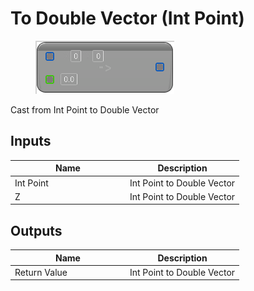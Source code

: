 # To Double Vector (Int Point)

<div align="left" data-full-width="false">

<figure><img src="../../../../.gitbook/assets/To_Double_Vector_(Int_Point).png" alt=""><figcaption></figcaption></figure>

</div>

Cast from Int Point to Double Vector

## Inputs

<table><thead><tr><th width="170">Name</th><th>Description</th></tr></thead><tbody><tr><td>Int Point</td><td>Int Point to Double Vector</td></tr><tr><td>Z</td><td>Int Point to Double Vector</td></tr></tbody></table>

## Outputs

<table><thead><tr><th width="170">Name</th><th>Description</th></tr></thead><tbody><tr><td>Return Value</td><td>Int Point to Double Vector</td></tr></tbody></table>
